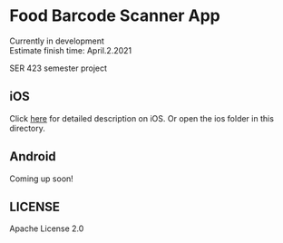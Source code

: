 # Food Barcode Scanner App

Currently in development </br>
Estimate finish time: April.2.2021</br>

SER 423 semester project </br>

## iOS

Click [here](ios/README.md) for detailed description on iOS. Or open the ios folder in this directory. </br>

## Android

Coming up soon!

## LICENSE

Apache License 2.0


